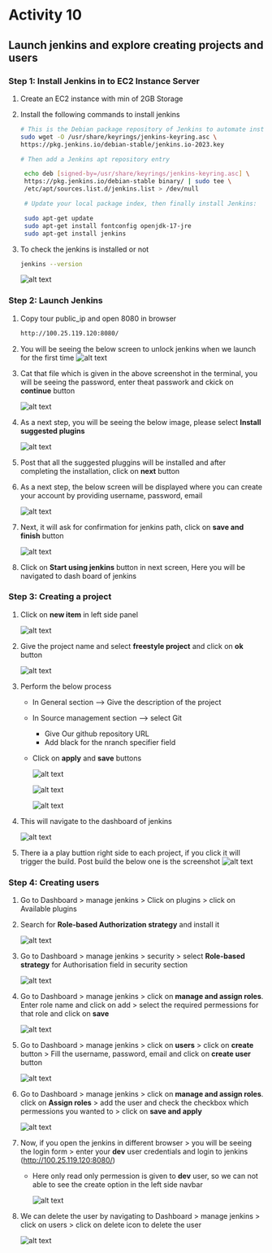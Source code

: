 # Activity 10

## Launch jenkins and explore creating projects and users

### Step 1: Install Jenkins in to EC2 Instance Server

1. Create an EC2 instance with min of 2GB Storage
2. Install the following commands to install jenkins

   ```bash
   # This is the Debian package repository of Jenkins to automate installation and upgrade
   sudo wget -O /usr/share/keyrings/jenkins-keyring.asc \
   https://pkg.jenkins.io/debian-stable/jenkins.io-2023.key

   # Then add a Jenkins apt repository entry

    echo deb [signed-by=/usr/share/keyrings/jenkins-keyring.asc] \
    https://pkg.jenkins.io/debian-stable binary/ | sudo tee \
    /etc/apt/sources.list.d/jenkins.list > /dev/null

    # Update your local package index, then finally install Jenkins:

    sudo apt-get update
    sudo apt-get install fontconfig openjdk-17-jre
    sudo apt-get install jenkins
   ```

3. To check the jenkins is installed or not

   ```bash
   jenkins --version
   ```

   ![alt text](/images/Activity10/jenkins-version.png)

### Step 2: Launch Jenkins

1. Copy tour public_ip and open 8080 in browser

   ```bash
   http://100.25.119.120:8080/
   ```

2. You will be seeing the below screen to unlock jenkins when we launch for the first time
   ![alt text](/images/Activity10/unlock%20jenkins.png)

3. Cat that file which is given in the above screenshot in the terminal, you will be seeing the password, enter theat passwork and ckick on **continue** button

   ![alt text](/images/Activity10/copy-password.png)

4. As a next step, you will be seeing the below image, please select **Install suggested plugins**

   ![alt text](/images/Activity10/install-pluggins.png)

5. Post that all the suggested pluggins will be installed and after completing the installation, click on **next** button

6. As a next step, the below screen will be displayed where you can create your account by providing username, password, email

   ![alt text](/images/Activity10/create-user.png)

7. Next, it will ask for confirmation for jenkins path, click on **save and finish** button

   ![alt text](/images/Activity10/instance-config.png)

8. Click on **Start using jenkins** button in next screen, Here you will be navigated to dash board of jenkins

### Step 3: Creating a project

1. Click on **new item** in left side panel

   ![alt text](/images/Activity10/new.png)

2. Give the project name and select **freestyle project** and click on **ok** button

   ![alt text](/images/Activity10/project%20name.png)

3. Perform the below process

   - In General section --> Give the description of the project
   - In Source management section --> select Git
     - Give Our github repository URL
     - Add black for the nranch specifier field
   - Click on **apply** and **save** buttons

     ![alt text](/images/Activity10/description.png)

     ![alt text](/images/Activity10/add-src.png)

     ![alt text](/images/Activity10/branch.png)

4. This will navigate to the dashboard of jenkins

   ![alt text](/images/Activity10/dashboard.png)

5. There ia a play buttion right side to each project, if you click it will trigger the build. Post build the below one is the screenshot
   ![alt text](/images/Activity10/build.png)

### Step 4: Creating users

1. Go to Dashboard > manage jenkins > Click on plugins > click on Available plugins

2. Search for **Role-based Authorization strategy** and install it

   ![alt text](/images/Activity10/plugin.png)

3. Go to Dashboard > manage jenkins > security > select **Role-based strategy** for Authorisation field in security section

   ![alt text](/images/Activity10/role-based-strategy.png)

4. Go to Dashboard > manage jenkins > click on **manage and assign roles**. Enter role name and click on add > select the required permessions for that role and click on **save**

   ![alt text](/images/Activity10/role.png)

5. Go to Dashboard > manage jenkins > click on **users** > click on **create** button > Fill the username, password, email and click on **create user** button

   ![alt text](/images/Activity10/user.png)

6. Go to Dashboard > manage jenkins > click on **manage and assign roles**. click on **Assign roles** > add the user and check the checkbox which permessions you wanted to > click on **save and apply**

   ![alt text](/images/Activity10/assign-user.png)

7. Now, if you open the jenkins in different browser > you will be seeing the login form > enter your **dev** user credentials and login to jenkins (http://100.25.119.120:8080/)

   - Here only read only permession is given to **dev** user, so we can not able to see the create option in the left side navbar

     ![alt text](/images/Activity10/read-only.png)

8. We can delete the user by navigating to Dashboard > manage jenkins > click on users > click on delete icon to delete the user

   ![alt text](/images/Activity10/delete-user.png)

